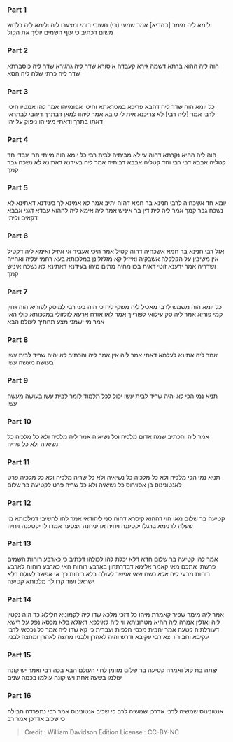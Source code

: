 
### Part 1
ולימא ליה מימר [בהדיא] אמר שמעי (בי) חשובי רומי ומצערו ליה ולימא ליה בלחש משום דכתיב כי עוף השמים יוליך את הקול

### Part 2
הוה ליה ההוא ברתא דשמה גירא קעבדה איסורא שדר ליה גרגירא שדר ליה כוסברתא שדר ליה כרתי שלח ליה חסא

### Part 3
כל יומא הוה שדר ליה דהבא פריכא במטראתא וחיטי אפומייהו אמר להו אמטיו חיטי לרבי אמר [ליה רבי] לא צריכנא אית לי טובא אמר ליהוו למאן דבתרך דיהבי לבתראי דאתו בתרך ודאתי מינייהו ניפוק עלייהו

### Part 4
הוה ליה ההיא נקרתא דהוה עיילא מביתיה לבית רבי כל יומא הוה מייתי תרי עבדי חד קטליה אבבא דבי רבי וחד קטליה אבבא דביתיה אמר ליה בעידנא דאתינא לא נשכח גבר קמך

### Part 5
יומא חד אשכחיה לרבי חנינא בר חמא דהוה יתיב אמר לא אמינא לך בעידנא דאתינא לא נשכח גבר קמך אמר ליה לית דין בר איניש אמר ליה אימא ליה לההוא עבדא דגני אבבא דקאים וליתי

### Part 6
אזל רבי חנינא בר חמא אשכחיה דהוה קטיל אמר היכי אעביד אי איזיל ואימא ליה דקטיל אין משיבין על הקלקלה אשבקיה ואיזיל קא מזלזלינן במלכותא בעא רחמי עליה ואחייה ושדריה אמר ידענא זוטי דאית בכו מחיה מתים מיהו בעידנא דאתינא לא נשכח איניש קמך

### Part 7
כל יומא הוה משמש לרבי מאכיל ליה משקי ליה כי הוה בעי רבי למיסק לפוריא הוה גחין קמי פוריא אמר ליה סק עילואי לפורייך אמר לאו אורח ארעא לזלזולי במלכותא כולי האי אמר מי ישמני מצע תחתיך לעולם הבא

### Part 8
אמר ליה אתינא לעלמא דאתי אמר ליה אין אמר ליה והכתיב לא יהיה שריד לבית עשו בעושה מעשה עשו

### Part 9
תניא נמי הכי לא יהיה שריד לבית עשו יכול לכל תלמוד לומר לבית עשו בעושה מעשה עשו

### Part 10
אמר ליה והכתיב שמה אדום מלכיה וכל נשיאיה אמר ליה מלכיה ולא כל מלכיה כל נשיאיה ולא כל שריה

### Part 11
תניא נמי הכי מלכיה ולא כל מלכיה כל נשיאיה ולא כל שריה מלכיה ולא כל מלכיה פרט לאנטונינוס בן אסוירוס כל נשיאיה ולא כל שריה פרט לקטיעה בר שלום

### Part 12
קטיעה בר שלום מאי הוי דההוא קיסרא דהוה סני ליהודאי אמר להו לחשיבי דמלכותא מי שעלה לו נימא ברגלו יקטענה ויחיה או יניחנה ויצטער אמרו לו יקטענה ויחיה

### Part 13
אמר להו קטיעה בר שלום חדא דלא יכלת להו לכולהו דכתיב כי כארבע רוחות השמים פרשתי אתכם מאי קאמר אלימא דבדרתהון בארבע רוחות האי כארבע רוחות לארבע רוחות מבעי ליה אלא כשם שאי אפשר לעולם בלא רוחות כך אי אפשר לעולם בלא ישראל ועוד קרו לך מלכותא קטיעה

### Part 14
אמר ליה מימר שפיר קאמרת מיהו כל דזכי מלכא שדו ליה לקמוניא חלילא כד הוה נקטין ליה ואזלין אמרה ליה ההיא מטרוניתא ווי ליה לאילפא דאזלא בלא מכסא נפל על רישא דעורלתיה קטעה אמר יהבית מכסי חלפית ועברית כי קא שדו ליה אמר כל נכסאי לרבי עקיבא וחביריו יצא רבי עקיבא ודרש והיה לאהרן ולבניו מחצה לאהרן ומחצה לבניו

### Part 15
יצתה בת קול ואמרה קטיעה בר שלום מזומן לחיי העולם הבא בכה רבי ואמר יש קונה עולמו בשעה אחת ויש קונה עולמו בכמה שנים

### Part 16
אנטונינוס שמשיה לרבי אדרכן שמשיה לרב כי שכיב אנטונינוס אמר רבי נתפרדה חבילה כי שכיב אדרכן אמר רב

>Credit : William Davidson Edition
>License : CC-BY-NC